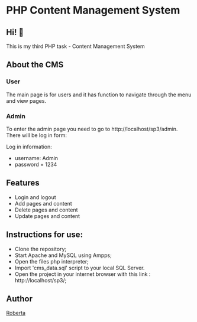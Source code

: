 # PHP Content Management System


## Hi! 👋
This is my third PHP task - Content Management System

## About the CMS

### User
The main page is for users and it has function to navigate through the menu and view pages.

### Admin
To enter the admin page you need to go to http://localhost/sp3/admin. 
There will be log in form:

Log in information:
  - username: Admin
  - password = 1234

## Features 
- Login and logout
- Add pages and content
- Delete pages and content
- Update pages and content

## Instructions for use:

  - Clone the repository;
  - Start Apache and MySQL using Ampps;
  - Open the files php interpreter;
  - Import 'cms_data.sql' script to your local SQL Server.
  - Open the project in your internet browser with this link : http://localhost/sp3/;

## Author

[Roberta](https://github.com/Roberta2020)
